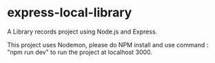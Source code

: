 # express-local-library
A Library records project using Node.js and Express.


This project uses Nodemon, please do NPM install and use command : "npm run dev" to run the project at localhost 3000.
